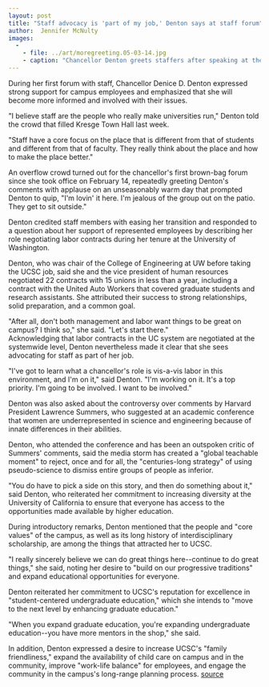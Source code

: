 ```yaml
---
layout: post
title: "Staff advocacy is 'part of my job,' Denton says at staff forum"
author:  Jennifer McNulty
images:
  -
    - file: ../art/moregreeting.05-03-14.jpg
    - caption: "Chancellor Denton greets staffers after speaking at the winter-quarter forum. Photo: Louise Donahue"
---
```


During her first forum with staff, Chancellor Denice D. Denton expressed strong support for campus employees and emphasized that she will become more informed and involved with their issues.

"I believe staff are the people who really make universities run," Denton told the crowd that filled Kresge Town Hall last week.

"Staff have a core focus on the place that is different from that of students and different from that of faculty. They really think about the place and how to make the place better."  

An overflow crowd turned out for the chancellor's first brown-bag forum since she took office on February 14, repeatedly greeting Denton's comments with applause on an unseasonably warm day that prompted Denton to quip, "I'm lovin' it here. I'm jealous of the group out on the patio. They get to sit outside."  

Denton credited staff members with easing her transition and responded to a question about her support of represented employees by describing her role negotiating labor contracts during her tenure at the University of Washington.  

Denton, who was chair of the College of Engineering at UW before taking the UCSC job, said she and the vice president of human resources negotiated 22 contracts with 15 unions in less than a year, including a contract with the United Auto Workers that covered graduate students and research assistants. She attributed their success to strong relationships, solid preparation, and a common goal.  

"After all, don't both management and labor want things to be great on campus? I think so," she said. "Let's start there."  
Acknowledging that labor contracts in the UC system are negotiated at the systemwide level, Denton nevertheless made it clear that she sees advocating for staff as part of her job.   

"I've got to learn what a chancellor's role is vis-a-vis labor in this environment, and I'm on it," said Denton. "I'm working on it. It's a top priority. I'm going to be involved. I want to be involved."  

Denton was also asked about the controversy over comments by Harvard President Lawrence Summers, who suggested at an academic conference that women are underrepresented in science and engineering because of innate differences in their abilities.

Denton, who attended the conference and has been an outspoken critic of Summers' comments, said the media storm has created a "global teachable moment" to reject, once and for all, the "centuries-long strategy" of using pseudo-science to dismiss entire groups of people as inferior.   

"You do have to pick a side on this story, and then do something about it," said Denton, who reiterated her commitment to increasing diversity at the University of California to ensure that everyone has access to the opportunities made available by higher education.  

During introductory remarks, Denton mentioned that the people and "core values" of the campus, as well as its long history of interdisciplinary scholarship, are among the things that attracted her to UCSC.   

"I really sincerely believe we can do great things here--continue to do great things," she said, noting her desire to "build on our progressive traditions" and expand educational opportunities for everyone.  

Denton reiterated her commitment to UCSC's reputation for excellence in "student-centered undergraduate education," which she intends to "move to the next level by enhancing graduate education."   

"When you expand graduate education, you're expanding undergraduate education--you have more mentors in the shop," she said.  

In addition, Denton expressed a desire to increase UCSC's "family friendliness," expand the availability of child care on campus and in the community, improve "work-life balance" for employees, and engage the community in the campus's long-range planning process.
[source](http://www1.ucsc.edu/currents/04-05/03-14/forum.asp "Permalink to forum")
